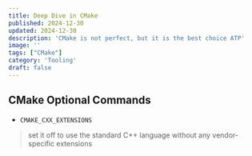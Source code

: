 ```yaml
---
title: Deep Dive in CMake
published: 2024-12-30
updated: 2024-12-30
description: 'CMake is not perfect, but it is the best choice ATP'
image: ''
tags: ["CMake"]
category: 'Tooling'
draft: false
---
```


## CMake Optional Commands

- `CMAKE_CXX_EXTENSIONS`

> set it off to use the standard C++ language without any vendor-specific extensions

